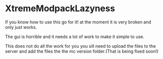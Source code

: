 XtremeModpackLazyness
=====================

If you know how to use this go for it! at the moment it is very broken and only just works.

The gui is horrible and it needs a lot of work to make it simple to use.

This does not do all the work for you you sill need to upload the files to the server and add the files the the mc version folder.(That is being fixed soon!)
